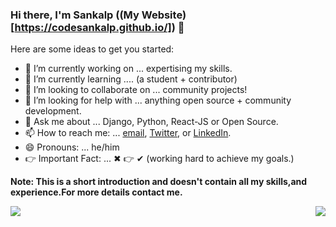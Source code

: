 ### Hi there, I'm Sankalp ((My Website)[https://codesankalp.github.io/]) 👋

Here are some ideas to get you started:

- 🔭 I’m currently working on ... expertising my skills. 
- 🌱 I’m currently learning .... (a student + contributor)
- 👯 I’m looking to collaborate on ... community projects! 
- 🤔 I’m looking for help with ... anything open source + community development. 
- 💬 Ask me about ... Django, Python, React-JS or Open Source. 
- 📫 How to reach me: ... [email][email], [Twitter][twitter], or [LinkedIn][linkedin]. 
- 😄 Pronouns: ... he/him
- 👉 Important Fact: ... ✖ 👉 ✔ (working hard to achieve my goals.)

__Note: This is a short introduction and doesn't contain all my skills,and experience.For more details contact me.__

<img align="left" src="https://github-readme-stats.vercel.app/api?username=codesankalp&show_icons=true&count_private=true" />
<img align="right" src="https://github-readme-stats.vercel.app/api/top-langs/?username=codesankalp&layout=compact&hide=tsql&show_icons=true" />

[website]: https://github.com/codesankalp
[twitter]: https://twitter.com/codesankalp
[instagram]: https://www.instagram.com/codesankalp
[linkedin]: https://linkedin.com/in/codesankalp
[email]: mailto:sankalp123427@gmail.com
